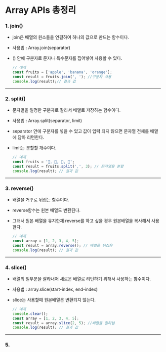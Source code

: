 # Array APIs  총정리

### 1. join()

* join은 배열의 원소들을 연결하여 하나의 값으로 만드는 함수이다.

* 사용법 : Array.join(separator)

* () 안에 구분자로 문자나 특수문자를 집어넣어 사용할 수 있다.

  ```javascript
  // 예제
  const fruits = ['apple', 'banana', 'orange'];
  const result = fruits.join(', '); //구분자 사용
  console.log(result);// 결과 값
  ```

****

### 2. split()

* 문자열을 일정한 구분자로 잘라서 배열로 저장하는 함수이다.

* 사용법 : Array.split(separator, limit)

* separator 안에 구분자를 넣을 수 있고 값이 입력 되지 않으면 문자열 전체를 배열에 담아 리턴한다.

* limit는 분할할 개수이다.

  ```javascript
  // 예제
  const fruits = '🍎, 🥝, 🍌, 🍒';
  const result = fruits.split(',', 3); // 문자열을 분할
  console.log(result); // 결과 값
  ```

****

### 3. reverse()

* 배열을 거꾸로 뒤집는 함수이다.

* reverse함수는 원본 배열도 변환된다.

* 그래서 원본 배열을 유지한채 reverse를 하고 싶을 경우 원본배열을 복사해서 사용한다.

  ```javascript
  // 예제
  const array = [1, 2, 3, 4, 5];
  const result = array.reverse(); // 배열을 뒤집음
  console.log(result); // 결과 값
  ```

****

### 4. slice()

* 배열의 일부분을 잘라내어 새로운 배열로 리턴하기 위해서 사용하는 함수이다.

* 사용법 : array.slice(start-index, end-index)

* slice는 사용할때 원본배열은 변환되지 않는다.

  ```javascript
  // 예제
  console.clear(); 
  const array = [1, 2, 3, 4, 5];
  const result = array.slice(2, 5); //배열을 잘라냄
  console.log(result); // 결과 값
  ```

****

### 5. 